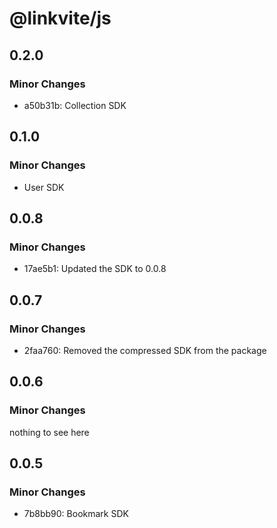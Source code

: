 # @linkvite/js

## 0.2.0

### Minor Changes

- a50b31b: Collection SDK

## 0.1.0

### Minor Changes

- User SDK

## 0.0.8

### Minor Changes

- 17ae5b1: Updated the SDK to 0.0.8

## 0.0.7

### Minor Changes

- 2faa760: Removed the compressed SDK from the package

## 0.0.6

### Minor Changes

nothing to see here

## 0.0.5

### Minor Changes

- 7b8bb90: Bookmark SDK
